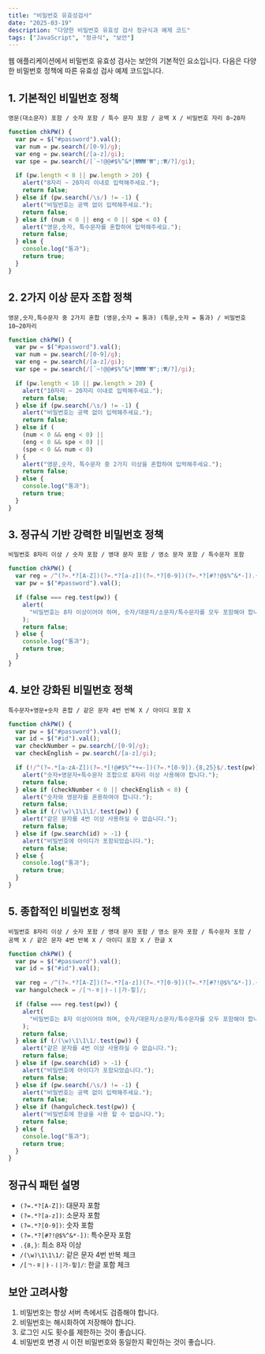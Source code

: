```yaml
---
title: "비밀번호 유효성검사"
date: "2025-03-19"
description: "다양한 비밀번호 유효성 검사 정규식과 예제 코드"
tags: ["JavaScript", "정규식", "보안"]
---
```


웹 애플리케이션에서 비밀번호 유효성 검사는 보안의 기본적인 요소입니다.
다음은 다양한 비밀번호 정책에 따른 유효성 검사 예제 코드입니다.

## 1. 기본적인 비밀번호 정책

`영문(대소문자) 포함 / 숫자 포함 / 특수 문자 포함 / 공백 X / 비밀번호 자리 8~20자`

```javascript
function chkPW() {
  var pw = $("#password").val();
  var num = pw.search(/[0-9]/g);
  var eng = pw.search(/[a-z]/gi);
  var spe = pw.search(/[`~!@@#$%^&*|₩₩₩'₩";:₩/?]/gi);

  if (pw.length < 8 || pw.length > 20) {
    alert("8자리 ~ 20자리 이내로 입력해주세요.");
    return false;
  } else if (pw.search(/\s/) != -1) {
    alert("비밀번호는 공백 없이 입력해주세요.");
    return false;
  } else if (num < 0 || eng < 0 || spe < 0) {
    alert("영문,숫자, 특수문자를 혼합하여 입력해주세요.");
    return false;
  } else {
    console.log("통과");
    return true;
  }
}
```

## 2. 2가지 이상 문자 조합 정책

`영문,숫자,특수문자 중 2가지 혼합 (영문,숫자 = 통과) (특문,숫자 = 통과) / 비밀번호 10~20자리`

```javascript
function chkPW() {
  var pw = $("#password").val();
  var num = pw.search(/[0-9]/g);
  var eng = pw.search(/[a-z]/gi);
  var spe = pw.search(/[`~!@@#$%^&*|₩₩₩'₩";:₩/?]/gi);

  if (pw.length < 10 || pw.length > 20) {
    alert("10자리 ~ 20자리 이내로 입력해주세요.");
    return false;
  } else if (pw.search(/\s/) != -1) {
    alert("비밀번호는 공백 없이 입력해주세요.");
    return false;
  } else if (
    (num < 0 && eng < 0) ||
    (eng < 0 && spe < 0) ||
    (spe < 0 && num < 0)
  ) {
    alert("영문,숫자, 특수문자 중 2가지 이상을 혼합하여 입력해주세요.");
    return false;
  } else {
    console.log("통과");
    return true;
  }
}
```

## 3. 정규식 기반 강력한 비밀번호 정책

`비밀번호 8자리 이상 / 숫자 포함 / 영대 문자 포함 / 영소 문자 포함 / 특수문자 포함`

```javascript
function chkPW() {
  var reg = /^(?=.*?[A-Z])(?=.*?[a-z])(?=.*?[0-9])(?=.*?[#?!@$%^&*-]).{8,}$/;
  var pw = $("#password").val();

  if (false === reg.test(pw)) {
    alert(
      "비밀번호는 8자 이상이어야 하며, 숫자/대문자/소문자/특수문자를 모두 포함해야 합니다."
    );
    return false;
  } else {
    console.log("통과");
    return true;
  }
}
```

## 4. 보안 강화된 비밀번호 정책

`특수문자+영문+숫자 혼합 / 같은 문자 4번 반복 X / 아이디 포함 X`

```javascript
function chkPW() {
  var pw = $("#password").val();
  var id = $("#id").val();
  var checkNumber = pw.search(/[0-9]/g);
  var checkEnglish = pw.search(/[a-z]/gi);

  if (!/^(?=.*[a-zA-Z])(?=.*[!@#$%^*+=-])(?=.*[0-9]).{8,25}$/.test(pw)) {
    alert("숫자+영문자+특수문자 조합으로 8자리 이상 사용해야 합니다.");
    return false;
  } else if (checkNumber < 0 || checkEnglish < 0) {
    alert("숫자와 영문자를 혼용하여야 합니다.");
    return false;
  } else if (/(\w)\1\1\1/.test(pw)) {
    alert("같은 문자를 4번 이상 사용하실 수 없습니다.");
    return false;
  } else if (pw.search(id) > -1) {
    alert("비밀번호에 아이디가 포함되었습니다.");
    return false;
  } else {
    console.log("통과");
    return true;
  }
}
```

## 5. 종합적인 비밀번호 정책

`비밀번호 8자리 이상 / 숫자 포함 / 영대 문자 포함 / 영소 문자 포함 / 특수문자 포함 / 공백 X / 같은 문자 4번 반복 X / 아이디 포함 X / 한글 X`

```javascript
function chkPW() {
  var pw = $("#password").val();
  var id = $("#id").val();

  var reg = /^(?=.*?[A-Z])(?=.*?[a-z])(?=.*?[0-9])(?=.*?[#?!@$%^&*-]).{8,}$/;
  var hangulcheck = /[ㄱ-ㅎ|ㅏ-ㅣ|가-힣]/;

  if (false === reg.test(pw)) {
    alert(
      "비밀번호는 8자 이상이어야 하며, 숫자/대문자/소문자/특수문자를 모두 포함해야 합니다."
    );
    return false;
  } else if (/(\w)\1\1\1/.test(pw)) {
    alert("같은 문자를 4번 이상 사용하실 수 없습니다.");
    return false;
  } else if (pw.search(id) > -1) {
    alert("비밀번호에 아이디가 포함되었습니다.");
    return false;
  } else if (pw.search(/\s/) != -1) {
    alert("비밀번호는 공백 없이 입력해주세요.");
    return false;
  } else if (hangulcheck.test(pw)) {
    alert("비밀번호에 한글을 사용 할 수 없습니다.");
    return false;
  } else {
    console.log("통과");
    return true;
  }
}
```

## 정규식 패턴 설명

- `(?=.*?[A-Z])`: 대문자 포함
- `(?=.*?[a-z])`: 소문자 포함
- `(?=.*?[0-9])`: 숫자 포함
- `(?=.*?[#?!@$%^&*-])`: 특수문자 포함
- `.{8,}`: 최소 8자 이상
- `/(\w)\1\1\1/`: 같은 문자 4번 반복 체크
- `/[ㄱ-ㅎ|ㅏ-ㅣ|가-힣]/`: 한글 포함 체크

## 보안 고려사항

1. 비밀번호는 항상 서버 측에서도 검증해야 합니다.
2. 비밀번호는 해시화하여 저장해야 합니다.
3. 로그인 시도 횟수를 제한하는 것이 좋습니다.
4. 비밀번호 변경 시 이전 비밀번호와 동일한지 확인하는 것이 좋습니다.
